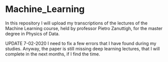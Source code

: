 # Machine_Learning
In this repository I will upload my transcriptions of the lectures of the Machine Learning course, held by professor Pietro Zanuttigh, for the master degree in Physics of Data.




UPDATE   7-02-2020
I need to fix a few errors that I have found during my studies. Anyway, the paper is still missing deep learning lectures, that I will complete in the next months, if I find the time. 
